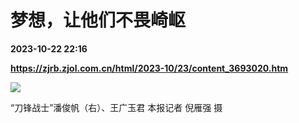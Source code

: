 # 梦想，让他们不畏崎岖

**2023-10-22 22:16**

**https://zjrb.zjol.com.cn/html/2023-10/23/content_3693020.htm**

![](https://zjrb.zjol.com.cn/images/2023-10/23/zjrb2023102300006v02b004.jpg)

“刀锋战士”潘俊帆（右）、王广玉君 本报记者 倪雁强 摄
